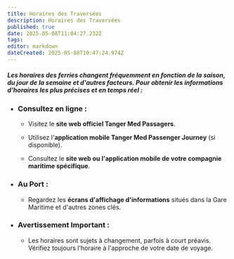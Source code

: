 ```yaml
---
title: Horaires des Traversées
description: Horaires des Traversées
published: true
date: 2025-05-08T11:04:27.232Z
tags: 
editor: markdown
dateCreated: 2025-05-08T10:47:24.974Z
---
```


##### Les horaires des ferries changent fréquemment en fonction de la saison, du jour de la semaine et d'autres facteurs. Pour obtenir les informations d'horaires les plus précises et en temps réel :

  * ### **Consultez en ligne :**

    *  Visitez le **site web officiel Tanger Med Passagers**.

    *  Utilisez l'**application mobile Tanger Med Passenger Journey** \(si disponible\).

    *  Consultez le **site web ou l'application mobile de votre compagnie maritime spécifique**.

  * ### **Au Port :** 
  	* Regardez les **écrans d'affichage d'informations** situés dans la Gare Maritime et d'autres zones clés.

  * ### **Avertissement Important :** 
  	* Les horaires sont sujets à changement, parfois à court préavis. Vérifiez toujours l'horaire à l'approche de votre date de voyage.